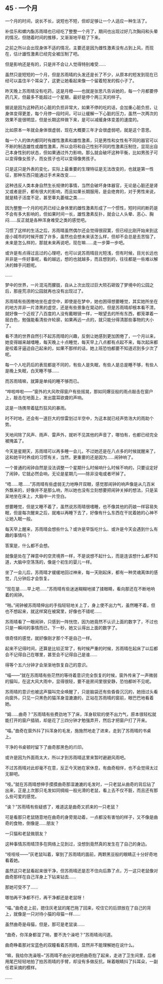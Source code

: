 ## 45 · 一个月

一个月的时间，说长不长，说短也不短，但却足够让一个人适应一种生活了。

补佳乐和螺内酯苏雨晴也已经吃了整整一个月了，期间也出现过好几次胸闷和头晕的情况，但随着时间的推移，又渐渐地平稳了下来。

之前之所以会出现身体不适的情况，主要还是因为雌性激素没有占到上风，而现在，估计雄性激素已经完全被压制了吧。

但是影响还是有的，只是并不会让人觉得特别难受……

虽然只是短短的一个月，但是苏雨晴的头发还是长了不少，从原本的短发到现在已经可以盖住半个耳朵了，这更让她看起来像一个留着短发的假小子了。

昨天晚上苏雨晴没有吃药，这是月橙——也就是张思凡告诉她的，每一个月都要停药几天，但最多不能超过一个星期，最好是停个两三天的样子。

据说是因为这种药对心脏的负担非常大，如果不停的吃的话，会加重心脏负担，让身体变得更差，每个月停一段时间，可以让缓解一下心脏的压力，虽然一次两次的效果不是很明显，但是长期这样做下来，是可以减缓身体变差的速度的。

比如原本一年就会身体很虚弱，现在大概要三年才会很虚弱吧，就是这个意思。

每一个人的体内都同时有雌性激素和雄性激素，只是男性和女性有不同的器官可以不断的制造雄性或雌性激素，所以会将和自己性别不同的性激素压制住，显现出自己本身性别的状态，但如果通过外力影响，那么就会破坏这种平衡，比如男孩子可以变得像女孩子，而女孩子也可以变得像男孩子。

只是这只是外表的变化，实际上最重要的生理特征是无法改变的，也就是第一性征，那种东西只能通过手术来改变……

这种违反人类本身自然生长规律的事情，当然会破坏身体器官，无论是心脏还是肾又或者是肝，都有很大的影响，而且如果长期服用，是会绝育的，对于男性来说，就是精子活度不足，甚至睾丸萎缩之类……

因为整整一个月的吃药已经让身体里的雌性激素形成了一个惯性，短时间的断药是不会有多大影响的，但如果时间一长，雄性激素反扑，就会让人头晕、恶心、胸闷……反正就是各种浑身难受之类的感觉吧。

习惯了这样的生活之后，苏雨晴虽然偶尔还会觉得很寂寞，但已经比刚开始来到这座小城市的时候开朗了许多，虽然也会想未来该怎么样，但却不会总是去苦恼了，未来是怎么样的，那就未来再说吧，现在嘛……走一步算一步吧。

或许是有点得过且过的心理吧，也可以说苏雨晴目光短浅，但有时候，目光长远也并非是一件好事呢，看的越远，想的也就越多，而且想到的，往往都是一些难以解决的棘手问题呢。

……

梦中的世界，一片混沌而朦胧，自从上次出现过巨大陨石砸毁了梦境中的公园之后，那座荒凉的公园就再也没有出现过了。

苏雨晴有些困倦地坐在虚空中，即使是在梦中，她也困得想要睡觉，其实她所坐在的地方并非一片漆黑的虚空，还是有些景象在晃动的，但是苏雨晴却根本看不清，就好像一个近视了八百度的人没有戴眼镜一样，一眼望去的所有东西，都笼罩着一层白色，勉强能看清些许轮廓，如果再远一点的，就只能分得清那些事物的大小了。

看不清的世界自然引不起苏雨晴的兴趣，反倒让她感到更加困倦了，一个月以来，她变得越来越嗜睡，每天晚上十点睡觉，每天早上八点都有点起不来，每次起床都是咬着牙逼迫自己起来的，如果不那样的话，她上班恐怕都要不知道迟到多少次了呢。

每一个人吃药后的表现都是不同的，有些人是失眠，有些人是总是睡不够，有些人是晚上失眠，白天睡不够……

而苏雨晴嘛，就算是单纯的睡不够而已。

“哗啦哗啦——”窗外的大风吹得窗户有些摇晃，那如同爆豆般的雨点敲击在窗户上，敲击在地面上，发出震耳欲聋的声响。

这是一场携带着猛烈狂风的暴雨。

时不时地，还会有一道巨大的惊雷划过半空中，为这本就已经声势浩大的雨助个势。

天地间除了风声、雨声、雷声外，就听不见其他的声音了，哪怕有，也都已经完全被掩盖了。

今天是星期天，苏雨晴可以再多睡一会儿，不过她还是在八点多的时候就醒来了，这和她平时养成的习惯有关，当然，更重要的还是因为……闹钟响了。

一个普通的闹钟自然是没法调整一个星期什么时候响什么时候不响的，只要设定好了闹钟，它就必然会响，无论是星期几——除非没电或者坏掉了。

“唔……嗯……”苏雨晴有些虚弱无力地睁开双眼，感觉那闹钟的响声像是从几百米外飘来的，好像并不是那么响，所以她也没有立刻想要把闹钟关掉的想法，只是呆呆地坐在床上，大脑中一片空白。

想要睡觉，但是又睡不着了，虽然说苏雨晴很嗜睡，也不像其他的药娘一样容易失眠，但是每次醒来之后，就难以再睡下去了，好像有什么东西在干扰着她的心神不让她入眠一般。

每天早上醒来，苏雨晴会想些什么？或许是早饭吃什么、或许是今天会遇到什么有趣的事情吗？

答案是，什么都不会想。

就像是处在了禅意中的空灵境界一样，不是说想不起什么，而是连该想什么都不知道，大脑中空荡荡的，像是个初生的婴儿一样。

坐了一会儿后，苏雨晴才缓缓地回过神来，每一天刚起床，都有一种灵魂离体的感觉，几分钟后才会恢复。

“现在是……早上吧……”苏雨晴有些迷迷糊糊地揉了揉眼睛，看向那还在不断地响着的闹钟。

“啪。”闹钟被苏雨晴伸出的手指轻轻地关上了，身上使不出力气，虽然睡不着，但也不想起来，就这样窝在被窝里，好像也不错呢……

苏雨晴看了一眼闹钟，只感到一阵恍惚，因为她竟然不认识上面的数字了，不过也只是一瞬间的事情而已，下一秒，她又认得出上面的数字了。

很奇怪的感觉，就好像刚才那个不是自己一样。

起来不记得时间，还算是比较正常了，有时候严重的时候，苏雨晴在起床了以后都会不记得自己在哪里，甚至会不记得自己是谁……

得等个五六分钟才会渐渐地恢复自己的意识。

“喵——”就在苏雨晴有些茫然的等待着意识完全恢复的时候，窗外传来了一声微弱的猫叫，在这大风大雨中，显得很轻，要不是房间里很安静，恐怕都听不见呢。

苏雨晴的意识也被这声猫叫完全唤醒了，只是脑袋还有些昏昏沉沉的，她扭过头看向窗外，只见一只黑色的猫浑身湿漉漉的，正站在苏雨晴的窗前，眼巴巴地看着她。

“姆……曲奇？”苏雨晴有些费劲地下了床，浑身软软的使不出力气，原本很轻松就能打开的窗户插销，却是花了三四分钟才勉强弄开，然后才把窗户打了开来。

“喵。”曲奇在窗外抖了抖浑身的毛发，施施然地走了进来，走到了苏雨晴的书桌上。

干净的书桌顿时留下了曲奇那黑色的爪印。

或许是因为外面雨太大，所以才到苏雨晴这里来暂时避避风雨吧。

不过苏雨晴对此却毫不在意，反正今天她在家休息，有曲奇相伴，也不会觉得太过无聊吧。

“吱。”就在苏雨晴想伸手摸摸曲奇那湿漉漉的毛发时，一只老鼠从曲奇的背后钻了出来，正是上次那只毛发如同绸缎一般光滑的老鼠，看上去不仅不脏，而且还有那么些可爱的感觉。

“诶？”苏雨晴有些疑惑了，难道这是曲奇又抓来的一只老鼠？

可是看那只老鼠随意地在曲奇的身旁晃动着，一点都没有害怕的样子，又不像是曲奇的食物，倒像是……朋友？

一只猫和老鼠做朋友？

这种事情苏雨晴顶多在网络上见到过，没想到竟然真的发生在了自己的身边。

“吱吱吱——”灰老鼠叫着，窜到了苏雨晴的面前，两颗黑豆般的眼睛正十分好奇地看着她。

虽然这只老鼠看起来很干净，但苏雨晴还是忍不住向后靠了点，万一这只老鼠像对曲奇那样在自己浑身上下钻来钻去……

那她可受不了……

哪怕再干净都不行，再干净都还是老鼠呀！

“喵。”曲奇走上前，摁住灰老鼠的尾巴拖了回来，咬住它的后颈放在了自己的背上，就像是一只对待小猫的母猫一样……

虽然曲奇是母猫，但是，那可是老鼠诶……

“曲奇，你浑身都湿了呐，要不洗个澡吧？”苏雨晴询问道。

曲奇睁着那对宝蓝色的双瞳看着苏雨晴，显然并不能理解她在说什么。

“嘛，我给你洗澡哦~”苏雨晴不由分说地把曲奇抱了起来，走进了卫生间里，后者用尾巴轻轻地拍了拍苏雨晴的手臂，却没有多做反抗，眯着眼睛抖了抖耳朵，一副任君采摘的模样。

……
